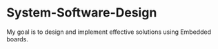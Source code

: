 # System-Software-Design
My goal is to design and implement effective solutions using Embedded boards.
